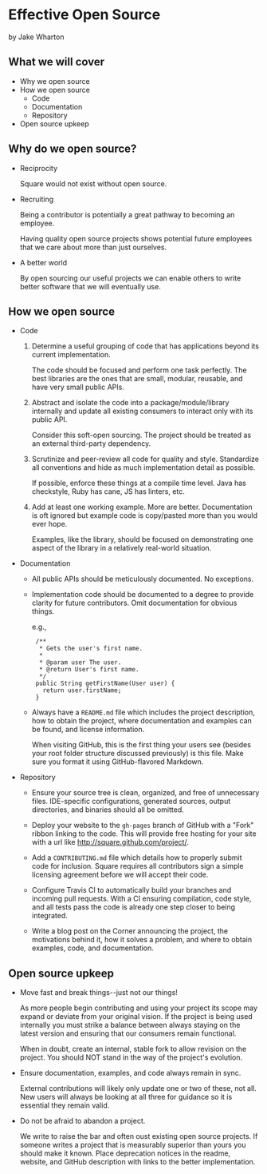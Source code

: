 Effective Open Source
=====================

by Jake Wharton



What we will cover
------------------

 * Why we open source
 * How we open source
   * Code
   * Documentation
   * Repository
 * Open source upkeep



Why do we open source?
----------------------

 * Reciprocity

   Square would not exist without open source.

 * Recruiting

   Being a contributor is potentially a great pathway to becoming an employee.

   Having quality open source projects shows potential future employees that we
   care about more than just ourselves.

 * A better world

   By open sourcing our useful projects we can enable others to write better
   software that we will eventually use.



How we open source
------------------

 * Code

   1. Determine a useful grouping of code that has applications beyond its
      current implementation.

      The code should be focused and perform one task perfectly. The best
      libraries are the ones that are small, modular, reusable, and have very
      small public APIs.

   2. Abstract and isolate the code into a package/module/library internally
      and update all existing consumers to interact only with its public API.

      Consider this soft-open sourcing. The project should be treated as an
      external third-party dependency.

   3. Scrutinize and peer-review all code for quality and style. Standardize
      all conventions and hide as much implementation detail as possible.

      If possible, enforce these things at a compile time level. Java has
      checkstyle, Ruby has cane, JS has linters, etc.

   4. Add at least one working example. More are better. Documentation is oft
      ignored but example code is copy/pasted more than you would ever hope.

      Examples, like the library, should be focused on demonstrating one aspect
      of the library in a relatively real-world situation.


 * Documentation

   * All public APIs should be meticulously documented. No exceptions.

   * Implementation code should be documented to a degree to provide clarity
     for future contributors. Omit documentation for obvious things.

     e.g.,

          /**
           * Gets the user's first name.
           *
           * @param user The user.
           * @return User's first name.
           */
          public String getFirstName(User user) {
            return user.firstName;
          }

   * Always have a `README.md` file which includes the project description,
     how to obtain the project, where documentation and examples can be found,
     and license information.

     When visiting GitHub, this is the first thing your users see (besides your
     root folder structure discussed previously) is this file. Make sure you
     format it using GitHub-flavored Markdown.


 * Repository

    * Ensure your source tree is clean, organized, and free of unnecessary
      files. IDE-specific configurations, generated sources, output
      directories, and binaries should all be omitted.

    * Deploy your website to the `gh-pages` branch of GitHub with a "Fork"
      ribbon linking to the code. This will provide free hosting for your site
      with a url like http://square.github.com/project/.

    * Add a `CONTRIBUTING.md` file which details how to properly submit code
      for inclusion. Square requires all contributors sign a simple licensing
      agreement before we will accept their code.

    * Configure Travis CI to automatically build your branches and incoming
      pull requests. With a CI ensuring compilation, code style, and all tests
      pass the code is already one step closer to being integrated.

    * Write a blog post on the Corner announcing the project, the motivations
      behind it, how it solves a problem, and where to obtain examples, code,
      and documentation.



Open source upkeep
------------------

 * Move fast and break things--just not our things!

   As more people begin contributing and using your project its scope may
   expand or deviate from your original vision. If the project is being used
   internally you must strike a balance between always staying on the latest
   version and ensuring that our consumers remain functional.

   When in doubt, create an internal, stable fork to allow revision on the
   project. You should NOT stand in the way of the project's evolution.

 * Ensure documentation, examples, and code always remain in sync.

   External contributions will likely only update one or two of these, not all.
   New users will always be looking at all three for guidance so it is
   essential they remain valid.

 * Do not be afraid to abandon a project.

   We write to raise the bar and often oust existing open source projects. If
   someone writes a project that is measurably superior than yours you should
   make it known. Place deprecation notices in the readme, website, and GitHub
   description with links to the better implementation.

